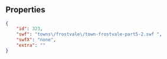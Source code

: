 # <no name available>

<no description available>

## Properties

```json
{
    "id": 323,
    "swf": "towns\/frostvale\/town-frostvale-part5-2.swf ",
    "swfX": "none",
    "extra": ""
}
```


